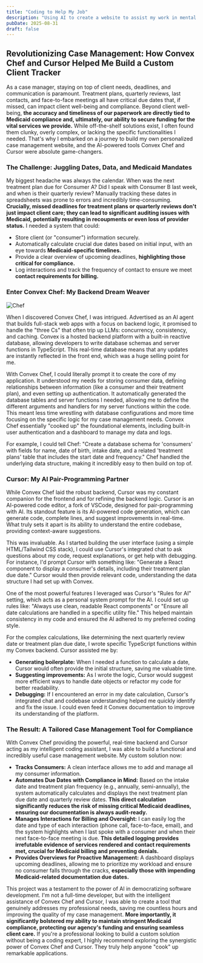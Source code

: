 ```yaml
---
title: "Coding to Help My Job"
description: "Using AI to create a website to assist my work in mental health"
pubDate: 2025-08-31
draft: false
---
```


## Revolutionizing Case Management: How Convex Chef and Cursor Helped Me Build a Custom Client Tracker

As a case manager, staying on top of client needs, deadlines, and communication is paramount. Treatment plans, quarterly reviews, last contacts, and face-to-face meetings all have critical due dates that, if missed, can impact client well-being and compliance. Beyond client well-being, **the accuracy and timeliness of our paperwork are directly tied to Medicaid compliance and, ultimately, our ability to secure funding for the vital services we provide.** While off-the-shelf solutions exist, I often found them clunky, overly complex, or lacking the specific functionalities I needed. That's why I embarked on a journey to build my own personalized case management website, and the AI-powered tools Convex Chef and Cursor were absolute game-changers.

### The Challenge: Juggling Dates, Data, and Medicaid Mandates

My biggest headache was always the calendar. When was the next treatment plan due for Consumer A? Did I speak with Consumer B last week, and when is their quarterly review? Manually tracking these dates in spreadsheets was prone to errors and incredibly time-consuming. **Crucially, missed deadlines for treatment plans or quarterly reviews don't just impact client care; they can lead to significant auditing issues with Medicaid, potentially resulting in recoupments or even loss of provider status.** I needed a system that could:

* Store client (or "consumer") information securely.
* Automatically calculate crucial due dates based on initial input, with an eye towards **Medicaid-specific timelines.**
* Provide a clear overview of upcoming deadlines, **highlighting those critical for compliance.**
* Log interactions and track the frequency of contact to ensure we meet **contact requirements for billing.**

### Enter Convex Chef: My Backend Dream Weaver

![Chef](https://qmpdliftraf4pov3.public.blob.vercel-storage.com/Chef-ehjV6foFVrIZfXAW6jS4PIuFHPq0nD.webp)

When I discovered Convex Chef, I was intrigued. Advertised as an AI agent that builds full-stack web apps with a focus on backend logic, it promised to handle the "three Cs" that often trip up LLMs: concurrency, consistency, and caching. Convex is a hosted backend platform with a built-in reactive database, allowing developers to write database schemas and server functions in TypeScript. This real-time database means that any updates are instantly reflected in the front end, which was a huge selling point for me.

With Convex Chef, I could literally prompt it to create the core of my application. It understood my needs for storing consumer data, defining relationships between information (like a consumer and their treatment plan), and even setting up authentication. It automatically generated the database tables and server functions I needed, allowing me to define the different arguments and handlers for my server functions within the code. This meant less time wrestling with database configurations and more time focusing on the specific logic for my case management needs. Convex Chef essentially "cooked up" the foundational elements, including built-in user authentication and a dashboard to manage my data and logs.

For example, I could tell Chef: "Create a database schema for 'consumers' with fields for name, date of birth, intake date, and a related 'treatment plans' table that includes the start date and frequency." Chef handled the underlying data structure, making it incredibly easy to then build on top of.

### Cursor: My AI Pair-Programming Partner

While Convex Chef laid the robust backend, Cursor was my constant companion for the frontend and for refining the backend logic. Cursor is an AI-powered code editor, a fork of VSCode, designed for pair-programming with AI. Its standout feature is its AI-powered code generation, which can generate code, complete lines, and suggest improvements in real-time. What truly sets it apart is its ability to understand the entire codebase, providing context-aware suggestions.

This was invaluable. As I started building the user interface (using a simple HTML/Tailwind CSS stack), I could use Cursor's integrated chat to ask questions about my code, request explanations, or get help with debugging. For instance, I'd prompt Cursor with something like: "Generate a React component to display a consumer's details, including their treatment plan due date." Cursor would then provide relevant code, understanding the data structure I had set up with Convex.

One of the most powerful features I leveraged was Cursor's "Rules for AI" setting, which acts as a personal system prompt for the AI. I could set up rules like: "Always use clean, readable React components" or "Ensure all date calculations are handled in a specific utility file." This helped maintain consistency in my code and ensured the AI adhered to my preferred coding style.

For the complex calculations, like determining the next quarterly review date or treatment plan due date, I wrote specific TypeScript functions within my Convex backend. Cursor assisted me by:

* **Generating boilerplate:** When I needed a function to calculate a date, Cursor would often provide the initial structure, saving me valuable time.
* **Suggesting improvements:** As I wrote the logic, Cursor would suggest more efficient ways to handle date objects or refactor my code for better readability.
* **Debugging:** If I encountered an error in my date calculation, Cursor's integrated chat and codebase understanding helped me quickly identify and fix the issue. I could even feed it Convex documentation to improve its understanding of the platform.

### The Result: A Tailored Case Management Tool for Compliance

With Convex Chef providing the powerful, real-time backend and Cursor acting as my intelligent coding assistant, I was able to build a functional and incredibly useful case management website. My custom solution now:

* **Tracks Consumers:** A clean interface allows me to add and manage all my consumer information.
* **Automates Due Dates with Compliance in Mind:** Based on the intake date and treatment plan frequency (e.g., annually, semi-annually), the system automatically calculates and displays the next treatment plan due date and quarterly review dates. **This direct calculation significantly reduces the risk of missing critical Medicaid deadlines, ensuring our documentation is always audit-ready.**
* **Manages Interactions for Billing and Oversight:** I can easily log the date and type of each interaction (phone call, face-to-face, email), and the system highlights when I last spoke with a consumer and when their next face-to-face meeting is due. **This detailed logging provides irrefutable evidence of services rendered and contact requirements met, crucial for Medicaid billing and preventing denials.**
* **Provides Overviews for Proactive Management:** A dashboard displays upcoming deadlines, allowing me to prioritize my workload and ensure no consumer falls through the cracks, **especially those with impending Medicaid-related documentation due dates.**

This project was a testament to the power of AI in democratizing software development. I'm not a full-time developer, but with the intelligent assistance of Convex Chef and Cursor, I was able to create a tool that genuinely addresses my professional needs, saving me countless hours and improving the quality of my case management. **More importantly, it significantly bolstered my ability to maintain stringent Medicaid compliance, protecting our agency's funding and ensuring seamless client care.** If you're a professional looking to build a custom solution without being a coding expert, I highly recommend exploring the synergistic power of Convex Chef and Cursor. They truly help anyone "cook" up remarkable applications.
